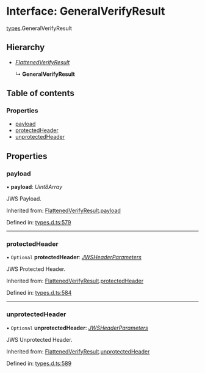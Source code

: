 # Interface: GeneralVerifyResult

[types](../modules/types.md).GeneralVerifyResult

## Hierarchy

* [*FlattenedVerifyResult*](types.flattenedverifyresult.md)

  ↳ **GeneralVerifyResult**

## Table of contents

### Properties

- [payload](types.generalverifyresult.md#payload)
- [protectedHeader](types.generalverifyresult.md#protectedheader)
- [unprotectedHeader](types.generalverifyresult.md#unprotectedheader)

## Properties

### payload

• **payload**: *Uint8Array*

JWS Payload.

Inherited from: [FlattenedVerifyResult](types.flattenedverifyresult.md).[payload](types.flattenedverifyresult.md#payload)

Defined in: [types.d.ts:579](https://github.com/panva/jose/blob/v3.11.1/src/types.d.ts#L579)

___

### protectedHeader

• `Optional` **protectedHeader**: [*JWSHeaderParameters*](types.jwsheaderparameters.md)

JWS Protected Header.

Inherited from: [FlattenedVerifyResult](types.flattenedverifyresult.md).[protectedHeader](types.flattenedverifyresult.md#protectedheader)

Defined in: [types.d.ts:584](https://github.com/panva/jose/blob/v3.11.1/src/types.d.ts#L584)

___

### unprotectedHeader

• `Optional` **unprotectedHeader**: [*JWSHeaderParameters*](types.jwsheaderparameters.md)

JWS Unprotected Header.

Inherited from: [FlattenedVerifyResult](types.flattenedverifyresult.md).[unprotectedHeader](types.flattenedverifyresult.md#unprotectedheader)

Defined in: [types.d.ts:589](https://github.com/panva/jose/blob/v3.11.1/src/types.d.ts#L589)

